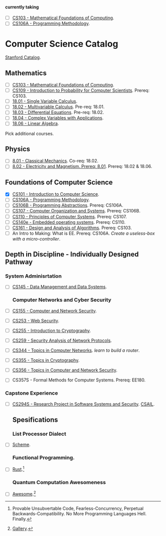 #### currently taking
- [ ] [CS103 - Mathematical Foundations of Computing](https://web.stanford.edu/class/cs103/schedule.html).
- [ ] [CS106A - Programming Methodology](https://web.stanford.edu/class/archive/cs/cs106a/cs106a.1222/).

# Computer Science Catalog

[Stanford Catalog](https://bulletin.stanford.edu/programs/CS-BS).

## Mathematics

- [ ] [CS103 - Mathematical Foundations of Computing](https://web.stanford.edu/class/cs103/schedule.html).
- [ ] [CS109 - Introduction to Probability for Computer Scientists](https://web.stanford.edu/class/cs109/). Prereq: CS103.
- [ ] [18.01 - Single Variable Calculus](https://ocw.mit.edu/courses/18-01sc-single-variable-calculus-fall-2010/pages/syllabus/).
- [ ] [18.02 - Multivariable Calculus](https://ocw.mit.edu/courses/18-02sc-multivariable-calculus-fall-2010/pages/syllabus/). Pre-req: 18.01.
- [ ] [18.03 - Differential Equations](https://ocw.mit.edu/courses/18-03sc-differential-equations-fall-2011/). Pre-req: 18.02.
- [ ] [18.04 - Complex Variables with Applications](https://ocw.mit.edu/courses/18-04-complex-variables-with-applications-spring-2018/pages/syllabus/).
- [ ] [18.06 - Linear Algebra](https://ocw.mit.edu/courses/18-06sc-linear-algebra-fall-2011/pages/syllabus/).

Pick additional courses.

## Physics

- [ ] [8.01 - Classical Mechanics](https://ocw.mit.edu/courses/physics/8-01sc-classical-mechanics-fall-2016/). Co-req: 18.02.
- [ ] [8.02 - Electricity and Magnetism. Prereq: 8.01](https://ocw.mit.edu/courses/physics/8-02-physics-ii-electricity-and-magnetism-spring-2007/). Prereq: 18.02 & 18.06.

## Foundations of Computer Science

- [x] [CS101 - Introduction to Computer Science](https://web.stanford.edu/class/cs101/).
- [ ] [CS106A - Programming Methodology](https://web.stanford.edu/class/archive/cs/cs106a/cs106a.1222/).
- [ ] [CS106B - Programming Abstractions](https://web.stanford.edu/class/cs106b/). Prereq: CS106A.
- [ ] [CS107 - Computer Organization and Systems](https://web.stanford.edu/class/archive/cs/cs107/cs107.1224/calendar). Prereq: CS106B.
- [ ] [CS110 - Principles of Computer Systems](https://web.stanford.edu/class/cs110/). Prereq: CS107.
- [ ] [CS140e - Embedded operating systems](https://github.com/dddrrreee/cs140e-20win/). Prereq: CS110.
- [ ] [CS161 - Design and Analysis of Algorithms](https://web.stanford.edu/class/archive/cs/cs161/cs161.1166/). Prereq: CS103.
- [ ] An Intro to Making: What is EE. Prereq: CS106A. *Create a useless-box with a micro-controller*.

## Depth in Discipline - Individually Designed Pathway

### System Adminisrtation

- [ ] [CS145 - Data Management and Data Systems](https://cs145-fa19.github.io/#).
  
  ### Computer Networks and Cyber Security

- [ ] [CS155 - Computer and Network Security](https://crypto.stanford.edu/cs155old/cs155-spring17/).

- [ ] [CS253 - Web Security](https://web.stanford.edu/class/cs253/).

- [ ] [CS255 - Introduction to Cryptography](https://crypto.stanford.edu/~dabo/cs255/syllabus.html).

- [ ] [CS259 - Security Analysis of Network Protocols](https://web.stanford.edu/class/cs259/WWW08/).

- [ ] [CS344 - Topics in Computer Networks](https://bulletin.stanford.edu/courses/1058581). *learn to build a router*.

- [ ] [CS355 - Topics in Cryptography](https://crypto.stanford.edu/~dabo/courses/cs355_spring14/syllabus.html).

- [ ] [CS356 - Topics in Computer and Network Security](https://cs356.stanford.edu/).

- [ ] CS357S - Formal Methods for Computer Systems. Prereq: EE180.

### Capstone Experience

- [ ] [CS294S - Research Project in Software Systems and Security](https://seclab.stanford.edu/). [CSAIL](https://www.csail.mit.edu/).
  
  ## Spesifications
  
  ### List Processor Dialect

- [ ] [Scheme](https://www.schemers.org/).
  
  ### Functional Programming.

- [ ] [Rust](https://doc.rust-lang.org/book/).[^1]
  
  ### Quantum Computation Awesomeness

- [ ] [Awesome](https://github.com/desireevl/awesome-quantum-computing).[^2]
  [^1]: Provable Unsubvertable Code, Fearless-Concurrency, Perpetual Backwards-Compatibility. No More Programming Languages Hell. Finally.

[^2]: [Gallery](https://archive.org/details/1111101000-robots/page/n1/mode/2up?view=theater).
